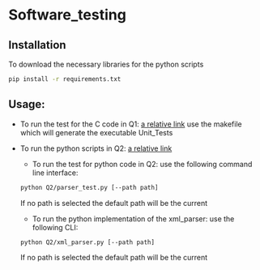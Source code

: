 # Software_testing


## Installation

To download the necessary libraries for the python scripts

```bash
pip install -r requirements.txt
```

## Usage:

* To run the test for the C code in Q1:
[a relative link](Q1/ReadMe.md)
 use the makefile which will generate the executable Unit_Tests

* To run the python scripts in Q2:
[a relative link](Q2/ReadMe.md)

  - To run the test for python code in Q2:
  use the following command line interface:

  ```bash
  python Q2/parser_test.py [--path path]
  ```

  If no path is selected the default path will be the current

  - To run the python implementation of the xml_parser:
  use the following CLI:

  ```bash
  python Q2/xml_parser.py [--path path]
  ```

  If no path is selected the default path will be the current
